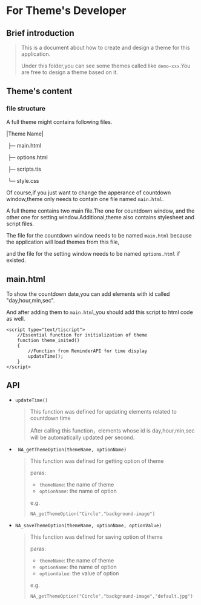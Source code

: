 # For Theme's Developer

## Brief introduction

> This is a document about how to create and design a theme for this application.
>
> Under this folder,you can see some themes called like ```demo-xxx```.You are free to design a theme based on it.

## Theme's content

### file structure

A full theme might contains following files.

|Theme Name|

​	├─  main.html

​	├─ options.html

​	├─ scripts.tis

​	└─ style.css

Of course,if you just want to change the apperance of countdown window,theme only needs to contain one file named ```main.html```.

A full theme contains two main file.The one for countdown window, and the other one for setting window.Additional,theme also contains stylesheet and script files.

The file for the countdown window needs to be named ```main.html``` because the application will load themes from this file,

and the file for the setting window needs to be named ```options.html``` if existed.

## main.html

To show the countdown date,you can add elements with id called "day,hour,min,sec".

And after adding them to ```main.html```,you should add this script to html code as well.

```
<script type="text/tiscript">          
    //Essential function for initialization of theme
    function theme_inited()
    {
        //Function from ReminderAPI for time display
        updateTime();
    }
</script>
```



## API

* ```updateTime()```

  > This function was defined for updating elements related to countdown time
  >
  > After calling this function，elements whose id is day,hour,min,sec will be automatically updated per second.

* ```  NA_getThemeOption(themeName, optionName) ```

  > This function was defined for getting option of theme
  >
  > paras:
  >
  > * ```themeName```: the name of theme
  > * ```optionName```: the name of option
  >
  > e.g. 
  >
  > ```tiscript
  > NA_getThemeOption("Circle","background-image")
  > ```

* ```NA_saveThemeOption(themeName, optionName, optionValue)```

  > This function was defined for saving option of theme
  >
  > paras:
  >
  > * ```themeName```: the name of theme
  > * ```optionName```: the name of option
  > * ```optionValue```: the value of option
  >
  > e.g. 
  >
  > ```
  > NA_getThemeOption("Circle","background-image","default.jpg")
  > ```

